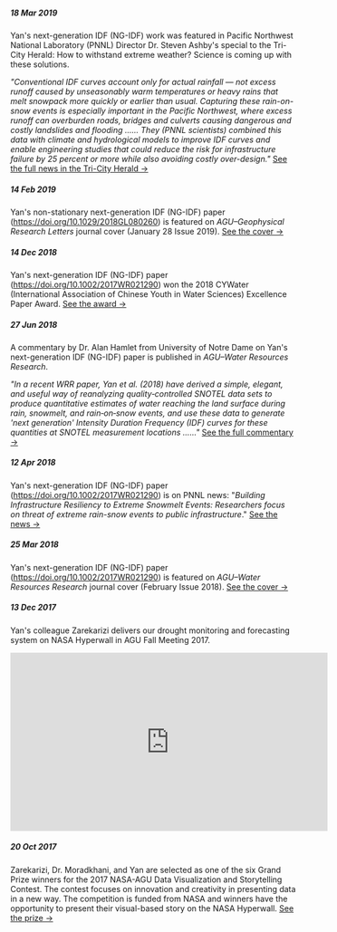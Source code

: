 ##### 18 Mar 2019
Yan's next-generation IDF (NG-IDF) work was featured in Pacific Northwest National Laboratory (PNNL) Director Dr. Steven Ashby's special to the Tri-City Herald: How to withstand extreme weather? Science is coming up with these solutions. <br />

<em>"Conventional IDF curves account only for actual rainfall — not excess runoff caused by unseasonably warm temperatures or heavy rains that melt snowpack more quickly or earlier than usual. Capturing these rain-on-snow events is especially important in the Pacific Northwest, where excess runoff can overburden roads, bridges and culverts causing dangerous and costly landslides and flooding ...... They (PNNL scientists) combined this data with climate and hydrological models to improve IDF curves and enable engineering studies that could reduce the risk for infrastructure failure by 25 percent or more while also avoiding costly over-design."</em> <a href="https://www.tri-cityherald.com/news/local/pacific-northwest-national-lab/article227815014.html">See the full news in the Tri-City Herald &#8594;</a>

##### 14 Feb 2019
Yan's non-stationary next-generation IDF (NG-IDF) paper (<a href="https://doi.org/10.1029/2018GL080260">https://doi.org/10.1029/2018GL080260</a>) is featured on <em>AGU–Geophysical Research Letters</em> journal cover (January 28 Issue 2019). <a href="https://agupubs.onlinelibrary.wiley.com/doi/epdf/10.1002/grl.57642">See the cover &#8594;</a>

##### 14 Dec 2018
Yan's next-generation IDF (NG-IDF) paper (<a href="https://doi.org/10.1002/2017WR021290">https://doi.org/10.1002/2017WR021290</a>) won the 2018 CYWater (International Association of Chinese Youth in Water Sciences) Excellence Paper Award. <a href="http://hydro.igsnrr.ac.cn/cywater/data/news/2018BestPaperAward.html">See the award &#8594;</a>

##### 27 Jun 2018
A commentary by Dr. Alan Hamlet from University of Notre Dame on Yan's next-generation IDF (NG-IDF) paper is published in <em>AGU–Water Resources Research</em>. <br />

<em>"In a recent WRR paper, Yan et al. (2018) have derived a simple, elegant, and useful way of reanalyzing quality‐controlled SNOTEL data sets to produce quantitative estimates of water reaching the land surface during rain, snowmelt, and rain‐on‐snow events, and use these data to generate 'next generation' Intensity Duration Frequency (IDF) curves for these quantities at SNOTEL measurement locations ......"</em>&nbsp;<a href="https://doi.org/10.1029/2018WR023123">See the full commentary &#8594;</a>

##### 12 Apr 2018
Yan's next-generation IDF (NG-IDF) paper (<a href="https://doi.org/10.1002/2017WR021290">https://doi.org/10.1002/2017WR021290</a>) is on PNNL news: "<em>Building Infrastructure Resiliency to Extreme Snowmelt Events: Researchers focus on threat of extreme rain-snow events to public infrastructure</em>." <a href="https://energyenvironment.pnnl.gov/highlights/highlight.asp?id=3001#.WtA4ZiLotMM.linkedin">See the news &#8594;</a>

##### 25 Mar 2018
Yan's next-generation IDF (NG-IDF) paper (<a href="https://doi.org/10.1002/2017WR021290">https://doi.org/10.1002/2017WR021290</a>) is featured on <em>AGU–Water Resources Research</em> journal cover (February Issue 2018). <a href="https://agupubs.onlinelibrary.wiley.com/doi/epdf/10.1002/wrcr.22864">See the cover &#8594;</a>

##### 13 Dec 2017
Yan's colleague Zarekarizi delivers our drought monitoring and forecasting system on NASA Hyperwall in AGU Fall Meeting 2017.
<iframe width="560" height="315" src="https://www.youtube.com/embed/XAYnXSFgBWA" frameborder="0" allow="autoplay; encrypted-media" allowfullscreen></iframe>

##### 20 Oct 2017
Zarekarizi, Dr. Moradkhani, and Yan are selected as one of the six Grand Prize winners for the 2017 NASA-AGU Data Visualization and Storytelling Contest. The contest focuses on innovation and creativity in presenting data in a new way. The competition is funded from NASA and winners have the opportunity to present their visual-based story on the NASA Hyperwall. <a href="https://education.agu.org/grants/data-visualization-storytelling-competition/award-information/past-winners/">See the prize &#8594;</a>
